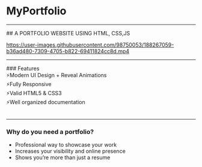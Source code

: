 # MyPortfolio
<hr>
## A PORTFOLIO WEBSITE USING HTML, CSS,JS


https://user-images.githubusercontent.com/98750053/188267059-b36ad480-7309-4705-b822-69411824cc8d.mp4



<hr>
### Features<br>
⚡️Modern UI Design + Reveal Animations<br>
⚡️Fully Responsive<br>
⚡️Valid HTML5 & CSS3<br>
⚡️Well organized documentation<br>
<br>
<hr>

### Why do you need a portfolio?<br>
- Professional way to showcase your work<br>
- Increases your visibility and online presence<br>
- Shows you’re more than just a resume<br>
